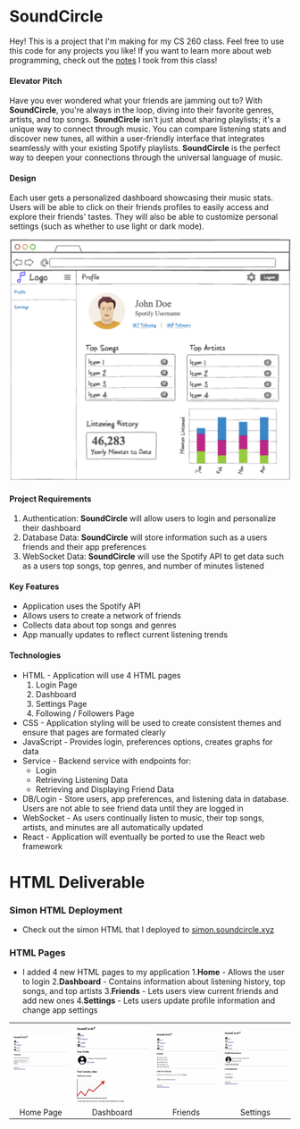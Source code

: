 # SoundCircle
Hey! This is a project that I'm making for my CS 260 class. Feel free to use this code for any projects you like! If you want to learn more about web programming, check out the [notes](/notes/notes.md) I took from this class!

#### Elevator Pitch
Have you ever wondered what your friends are jamming out to? With **SoundCircle**, you're always in the loop, diving into their favorite genres, artists, and top songs. **SoundCircle** isn't just about sharing playlists; it's a unique way to connect through music. You can compare listening stats and discover new tunes, all within a user-friendly interface that integrates seamlessly with your existing Spotify playlists. **SoundCircle** is the perfect way to deepen your connections through the universal language of music.

#### Design
Each user gets a personalized dashboard showcasing their music stats. Users will be able to click on their friends profiles to easily access and explore their friends' tastes. They will also be able to customize personal settings (such as whether to use light or dark mode).

![Dashboard](/src/images/dashboard.png)

#### Project Requirements
1. Authentication: **SoundCircle** will allow users to login and personalize their dashboard
2. Database Data: **SoundCircle** will store information such as a users friends and their app preferences
3. WebSocket Data: **SoundCircle** will use the Spotify API to get data such as a users top songs, top genres, and number of minutes listened

#### Key Features
+ Application uses the Spotify API
+ Allows users to create a network of friends
+ Collects data about top songs and genres
+ App manually updates to reflect current listening trends

#### Technologies
+ HTML - Application will use 4 HTML pages
    1. Login Page
    2. Dashboard
    3. Settings Page
    4. Following / Followers Page
+ CSS - Application styling will be used to create consistent themes and ensure that pages are formated clearly
+ JavaScript - Provides login, preferences options, creates graphs for data
+ Service - Backend service with endpoints for:
    + Login
    + Retrieving Listening Data
    + Retrieving and Displaying Friend Data
+ DB/Login - Store users, app preferences, and listening data in database. Users are not able to see friend data until they are logged in
+ WebSocket - As users continually listen to music, their top songs, artists, and minutes are all automatically updated
+ React - Application will eventually be ported to use the React web framework

# HTML Deliverable

### Simon HTML Deployment
+ Check out the simon HTML that I deployed to [simon.soundcircle.xyz](https://simon.soundcircle.xyz)

### HTML Pages
+ I added 4 new HTML pages to my application
    1.**Home** - Allows the user to login
    2.**Dashboard** - Contains information about listening history, top songs, and top artists
    3.**Friends** - Lets users view current friends and add new ones
    4.**Settings** - Lets users update profile information and change app settings

|     |     |     |     |
| :-: | :-: | :-: | :-: |
| ![Home Page](/src/images/homeHTML.png) | ![Dashboard](/src/images/dashboardHTML.png) | ![Friends](/src/images/friendsHTML.png) | ![Settings](/src/images/settingsHTML.png) |
| Home Page | Dashboard | Friends | Settings |
